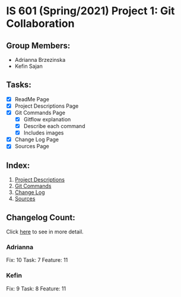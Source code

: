 # IS 601 (Spring/2021) Project 1: Git Collaboration 

## Group Members:
* Adrianna Brzezinska
* Kefin Sajan

## Tasks:
- [x] ReadMe Page
- [x] Project Descriptions Page
- [x] Git Commands Page
  - [x] Gitflow explanation
  - [x] Describe each command
  - [x] Includes images 
- [x] Change Log Page
- [x] Sources Page

## Index:
1. [Project Descriptions](https://github.com/ab344/miniproject1-601/blob/main/ProjectDescriptions.md) 
2. [Git Commands](https://github.com/ab344/miniproject1-601/blob/main/GitCommands.md)
3. [Change Log](https://github.com/ab344/miniproject1-601/blob/main/changelog.md)
4. [Sources](https://github.com/ab344/miniproject1-601/blob/main/sources.md)

## Changelog Count:
Click [here](https://github.com/ab344/miniproject1-601/blob/main/changelog.md) to see in more detail. 

### Adrianna
Fix: 10
Task: 7
Feature: 11

### Kefin
Fix: 9
Task: 8
Feature: 11
  

